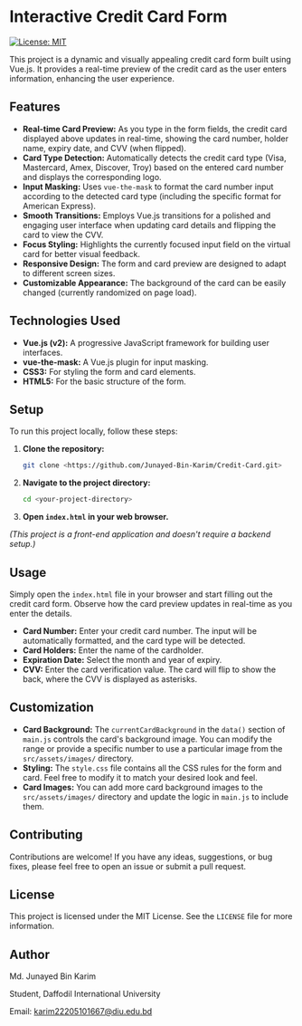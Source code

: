 # Interactive Credit Card Form

[![License: MIT](https://img.shields.io/badge/License-MIT-yellow.svg)](https://opensource.org/licenses/MIT)

This project is a dynamic and visually appealing credit card form built using Vue.js. It provides a real-time preview of the credit card as the user enters information, enhancing the user experience.

## Features

- **Real-time Card Preview:** As you type in the form fields, the credit card displayed above updates in real-time, showing the card number, holder name, expiry date, and CVV (when flipped).
- **Card Type Detection:** Automatically detects the credit card type (Visa, Mastercard, Amex, Discover, Troy) based on the entered card number and displays the corresponding logo.
- **Input Masking:** Uses `vue-the-mask` to format the card number input according to the detected card type (including the specific format for American Express).
- **Smooth Transitions:** Employs Vue.js transitions for a polished and engaging user interface when updating card details and flipping the card to view the CVV.
- **Focus Styling:** Highlights the currently focused input field on the virtual card for better visual feedback.
- **Responsive Design:** The form and card preview are designed to adapt to different screen sizes.
- **Customizable Appearance:** The background of the card can be easily changed (currently randomized on page load).

## Technologies Used

- **Vue.js (v2):** A progressive JavaScript framework for building user interfaces.
- **vue-the-mask:** A Vue.js plugin for input masking.
- **CSS3:** For styling the form and card elements.
- **HTML5:** For the basic structure of the form.

## Setup

To run this project locally, follow these steps:

1.  **Clone the repository:**
    ```bash
    git clone <https://github.com/Junayed-Bin-Karim/Credit-Card.git>
    ```
2.  **Navigate to the project directory:**
    ```bash
    cd <your-project-directory>
    ```
3.  **Open `index.html` in your web browser.**

   *(This project is a front-end application and doesn't require a backend setup.)*

## Usage

Simply open the `index.html` file in your browser and start filling out the credit card form. Observe how the card preview updates in real-time as you enter the details.

-   **Card Number:** Enter your credit card number. The input will be automatically formatted, and the card type will be detected.
-   **Card Holders:** Enter the name of the cardholder.
-   **Expiration Date:** Select the month and year of expiry.
-   **CVV:** Enter the card verification value. The card will flip to show the back, where the CVV is displayed as asterisks.

## Customization

-   **Card Background:** The `currentCardBackground` in the `data()` section of `main.js` controls the card's background image. You can modify the range or provide a specific number to use a particular image from the `src/assets/images/` directory.
-   **Styling:** The `style.css` file contains all the CSS rules for the form and card. Feel free to modify it to match your desired look and feel.
-   **Card Images:** You can add more card background images to the `src/assets/images/` directory and update the logic in `main.js` to include them.

## Contributing

Contributions are welcome! If you have any ideas, suggestions, or bug fixes, please feel free to open an issue or submit a pull request.

## License

This project is licensed under the MIT License. See the `LICENSE` file for more information.

## Author

Md. Junayed Bin Karim

 Student, Daffodil International University

 Email: karim22205101667@diu.edu.bd
